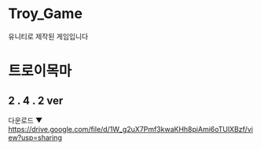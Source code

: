 # Troy_Game
유니티로 제작된 게임입니다
# 트로이목마
## 2 . 4 . 2 ver 

다운로드 ▼
https://drive.google.com/file/d/1W_g2uX7Pmf3kwaKHh8piAmi6oTUlXBzf/view?usp=sharing
